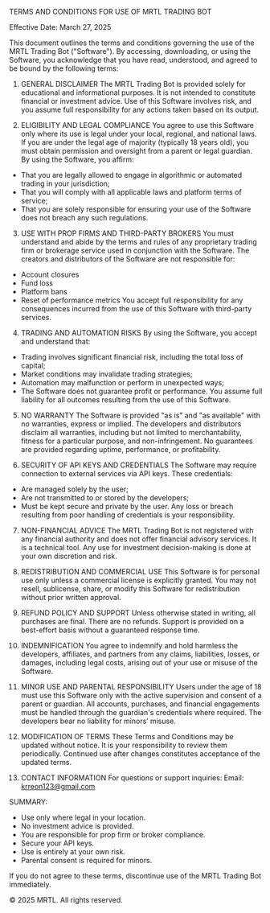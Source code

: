 TERMS AND CONDITIONS FOR USE OF MRTL TRADING BOT

Effective Date: March 27, 2025

This document outlines the terms and conditions governing the use of the MRTL Trading Bot ("Software"). By accessing, downloading, or using the Software, you acknowledge that you have read, understood, and agreed to be bound by the following terms:

1. GENERAL DISCLAIMER
The MRTL Trading Bot is provided solely for educational and informational purposes. It is not intended to constitute financial or investment advice. Use of this Software involves risk, and you assume full responsibility for any actions taken based on its output.

2. ELIGIBILITY AND LEGAL COMPLIANCE
You agree to use this Software only where its use is legal under your local, regional, and national laws. If you are under the legal age of majority (typically 18 years old), you must obtain permission and oversight from a parent or legal guardian. By using the Software, you affirm:
- That you are legally allowed to engage in algorithmic or automated trading in your jurisdiction;
- That you will comply with all applicable laws and platform terms of service;
- That you are solely responsible for ensuring your use of the Software does not breach any such regulations.

3. USE WITH PROP FIRMS AND THIRD-PARTY BROKERS
You must understand and abide by the terms and rules of any proprietary trading firm or brokerage service used in conjunction with the Software. The creators and distributors of the Software are not responsible for:
- Account closures
- Fund loss
- Platform bans
- Reset of performance metrics
You accept full responsibility for any consequences incurred from the use of this Software with third-party services.

4. TRADING AND AUTOMATION RISKS
By using the Software, you accept and understand that:
- Trading involves significant financial risk, including the total loss of capital;
- Market conditions may invalidate trading strategies;
- Automation may malfunction or perform in unexpected ways;
- The Software does not guarantee profit or performance.
You assume full liability for all outcomes resulting from the use of this Software.

5. NO WARRANTY
The Software is provided "as is" and "as available" with no warranties, express or implied. The developers and distributors disclaim all warranties, including but not limited to merchantability, fitness for a particular purpose, and non-infringement. No guarantees are provided regarding uptime, performance, or profitability.

6. SECURITY OF API KEYS AND CREDENTIALS
The Software may require connection to external services via API keys. These credentials:
- Are managed solely by the user;
- Are not transmitted to or stored by the developers;
- Must be kept secure and private by the user.
Any loss or breach resulting from poor handling of credentials is your responsibility.

7. NON-FINANCIAL ADVICE
The MRTL Trading Bot is not registered with any financial authority and does not offer financial advisory services. It is a technical tool. Any use for investment decision-making is done at your own discretion and risk.

8. REDISTRIBUTION AND COMMERCIAL USE
This Software is for personal use only unless a commercial license is explicitly granted. You may not resell, sublicense, share, or modify this Software for redistribution without prior written approval.

9. REFUND POLICY AND SUPPORT
Unless otherwise stated in writing, all purchases are final. There are no refunds. Support is provided on a best-effort basis without a guaranteed response time.

10. INDEMNIFICATION
You agree to indemnify and hold harmless the developers, affiliates, and partners from any claims, liabilities, losses, or damages, including legal costs, arising out of your use or misuse of the Software.

11. MINOR USE AND PARENTAL RESPONSIBILITY
Users under the age of 18 must use this Software only with the active supervision and consent of a parent or guardian. All accounts, purchases, and financial engagements must be handled through the guardian's credentials where required. The developers bear no liability for minors’ misuse.

12. MODIFICATION OF TERMS
These Terms and Conditions may be updated without notice. It is your responsibility to review them periodically. Continued use after changes constitutes acceptance of the updated terms.

13. CONTACT INFORMATION
For questions or support inquiries:
Email: krreon123@gmail.com 

SUMMARY:
- Use only where legal in your location.
- No investment advice is provided.
- You are responsible for prop firm or broker compliance.
- Secure your API keys.
- Use is entirely at your own risk.
- Parental consent is required for minors.

If you do not agree to these terms, discontinue use of the MRTL Trading Bot immediately.

© 2025 MRTL. All rights reserved.
